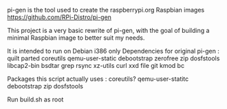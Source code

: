 pi-gen is the tool used to create the raspberrypi.org Raspbian images
https://github.com/RPi-Distro/pi-gen

This project is a very basic rewrite of pi-gen, with the goal of building
a minimal Raspbian image to better suit my needs.

It is intended to run on Debian i386 only
Dependencies for original pi-gen :
quilt parted coreutils qemu-user-static debootstrap zerofree zip dosfstools libcap2-bin bsdtar grep rsync xz-utils curl xxd file git kmod bc

Packages this script actually uses :
coreutils? qemu-user-statitc debootstrap zip dosfstools 

Run build.sh as root
